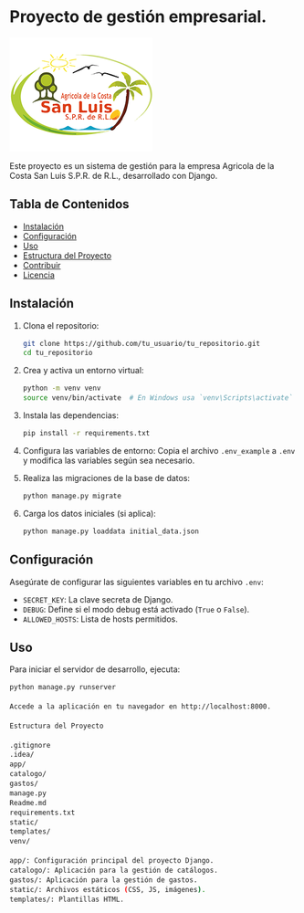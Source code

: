 # Proyecto de gestión empresarial.

![Logo](static/img/logo-sm.png)

Este proyecto es un sistema de gestión para la empresa Agricola de la Costa San Luis S.P.R. de R.L., desarrollado con Django.

## Tabla de Contenidos

- [Instalación](#instalación)
- [Configuración](#configuración)
- [Uso](#uso)
- [Estructura del Proyecto](#estructura-del-proyecto)
- [Contribuir](#contribuir)
- [Licencia](#licencia)

## Instalación

1. Clona el repositorio:
    ```sh
    git clone https://github.com/tu_usuario/tu_repositorio.git
    cd tu_repositorio
    ```

2. Crea y activa un entorno virtual:
    ```sh
    python -m venv venv
    source venv/bin/activate  # En Windows usa `venv\Scripts\activate`
    ```

3. Instala las dependencias:
    ```sh
    pip install -r requirements.txt
    ```

4. Configura las variables de entorno:
    Copia el archivo `.env_example` a `.env` y modifica las variables según sea necesario.

5. Realiza las migraciones de la base de datos:
    ```sh
    python manage.py migrate
    ```

6. Carga los datos iniciales (si aplica):
    ```sh
    python manage.py loaddata initial_data.json
    ```

## Configuración

Asegúrate de configurar las siguientes variables en tu archivo `.env`:

- `SECRET_KEY`: La clave secreta de Django.
- `DEBUG`: Define si el modo debug está activado (`True` o `False`).
- `ALLOWED_HOSTS`: Lista de hosts permitidos.

## Uso

Para iniciar el servidor de desarrollo, ejecuta:
```sh
python manage.py runserver

Accede a la aplicación en tu navegador en http://localhost:8000.

Estructura del Proyecto

.gitignore
.idea/
app/
catalogo/
gastos/
manage.py
Readme.md
requirements.txt
static/
templates/
venv/

app/: Configuración principal del proyecto Django.
catalogo/: Aplicación para la gestión de catálogos.
gastos/: Aplicación para la gestión de gastos.
static/: Archivos estáticos (CSS, JS, imágenes).
templates/: Plantillas HTML.